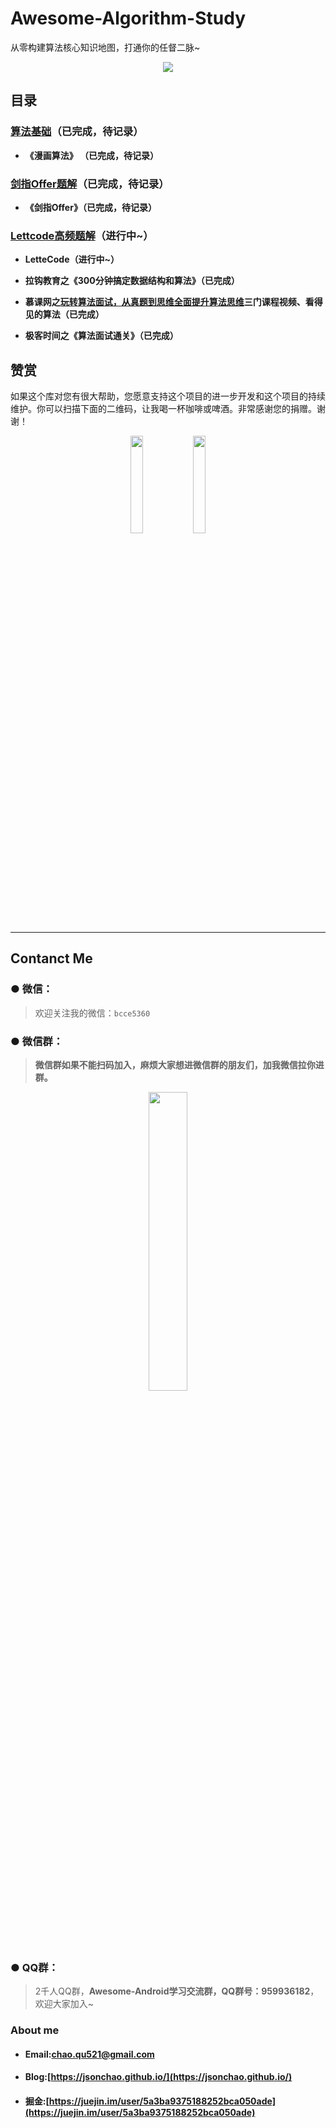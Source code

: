 # Awesome-Algorithm-Study

从零构建算法核心知识地图，打通你的任督二脉~

<div align="center">
<img src="https://raw.githubusercontent.com/JsonChao/Awesome-Android-Performance/master/screenshots/algorithm_map.png">
</div>


## 目录

### [算法基础]()（已完成，待记录）

- **《漫画算法》 （已完成，待记录）**


### [剑指Offer题解]()（已完成，待记录）

- **《剑指Offer》（已完成，待记录）**


### [Lettcode高频题解]()（进行中~）

- **LetteCode（进行中~）**

- **拉钩教育之《300分钟搞定数据结构和算法》（已完成）**
-  **慕课网之[玩转算法面试，从真题到思维全面提升算法思维](https://coding.imooc.com/learn/list/82.html)三门课程视频、看得见的算法（已完成）**
-  **极客时间之《算法面试通关》（已完成）**



## 赞赏

如果这个库对您有很大帮助，您愿意支持这个项目的进一步开发和这个项目的持续维护。你可以扫描下面的二维码，让我喝一杯咖啡或啤酒。非常感谢您的捐赠。谢谢！

<div align="center">
<img src="https://raw.githubusercontent.com/JsonChao/Awesome-Android-Interview/master/screenshot/wexin_play.jpg" width=20%><img src="https://raw.githubusercontent.com/JsonChao/Awesome-Android-Interview/master/screenshot/Apaliy.jpg" width=20%>
</div>


----

## Contanct Me

###  ●  微信：

> 欢迎关注我的微信：`bcce5360`  

###  ●  微信群：

> **微信群如果不能扫码加入，麻烦大家想进微信群的朋友们，加我微信拉你进群。**

<div align="center">
<img src="https://github.com/JsonChao/Awesome-Android-Performance/blob/master/screenshots/Awesome-Android.png" width=35%>
</div>
        

###  ●  QQ群：

> 2千人QQ群，**Awesome-Android学习交流群，QQ群号：959936182**， 欢迎大家加入~


### About me

- #### Email:[chao.qu521@gmail.com]()
- #### Blog:[https://jsonchao.github.io/](https://jsonchao.github.io/)
- #### 掘金:[https://juejin.im/user/5a3ba9375188252bca050ade](https://juejin.im/user/5a3ba9375188252bca050ade)

